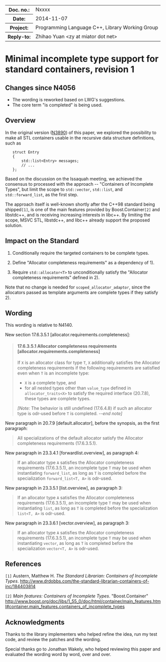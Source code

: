 <!-- maruku -o incomplete.html incomplete.md -->

<style type="text/css">
pre>code { display: block; margin-left: 2em; }
code { white-space: pre-wrap; }
ins { text-decoration: none; font-weight: bold; background-color: #A0FFA0 }
del { text-decoration: line-through; background-color: #FFA0A0 }
</style>

<table><tbody>
<tr><th>Doc. no.:</th>	<td>Nxxxx</td></tr>
<tr><th>Date:</th>	<td>2014-11-07</td></tr>
<tr><th>Project:</th>	<td>Programming Language C++, Library Working Group</td></tr>
<tr><th>Reply-to:</th>	<td>Zhihao Yuan &lt;zy at miator dot net&gt;</td></tr>
</tbody></table>

# Minimal incomplete type support for standard containers, revision 1

## Changes since N4056

- The wording is reworked based on LWG's suggestions.
- The core term "is completed" is being used.

## Overview

In the original version
([N3890](http://www.open-std.org/JTC1/SC22/WG21/docs/papers/2014/n3890.html))
of this paper, we explored the possibility to make all STL containers usable
in the recursive data structure definitions, such as

    struct Entry
    {
        std::list<Entry> messages;
        // ...
    };

Based on the discussion on the Issaquah meeting, we achieved the consensus to
processed with the approach -- "Containers of Incomplete Types", but limit
the scope to `std::vector`, `std::list`, and `std::forward_list`, as the
first step.

The approach itself is well-known shortly
after the C++98 standard being shipped`[1]`, is one of the main features
provided by Boost.Container`[2]` and libstdc++, and is receiving increasing
interests in libc++.  By limiting the scope, MSVC STL, libstdc++, and libc++
already support the proposed solution.


## Impact on the Standard

 1. Conditionally require the targeted containers to be complete types.

 2. Define "Allocator completeness requirements" as a dependency of 1).

 3. Require `std::allocator<T>` to unconditionally satisfy the "Allocator
    completeness requirements" defined in 2).

Note that no change is needed for `scoped_allocator_adaptor`, since the
allocators passed as template arguments are complete types if they satisfy 2).


## Wording

This wording is relative to N4140.

New section 17.6.3.5.1 &#91;allocator.requirements.completeness&#93;:

> #### 17.6.3.5.1 Allocator completeness requirements &#91;allocator.requirements.completeness&#93;
>
> If `X` is an allocator class for type `T`, `X` additionally satisfies
> the Allocator completeness requirements if the following requirements are
> satisfied even when `T` is an incomplete type:
>
>  - `X` is a complete type, and
>  - for all nested types other than `value_type` defined in
>    `allocator_traits<X>` to satisfy the required interface (20.7.8),
>    these types are complete types.
>
> *\[Note:* The behavior is still undefined (17.6.4.8) if such an allocator
> type is odr-used before `T` is completed.
> *--end note\]*

New paragraph in 20.7.9 &#91;default.allocator&#93;, before the synopsis, as
the first paragraph:

> All specializations of the default allocator satisfy the Allocator
> completeness requirements (17.6.3.5.1).

New paragraph in 23.3.4.1 &#91;forwardlist.overview&#93;, as paragraph 4:

> If an allocator type `A` satisfies the Allocator completeness requirements
> (17.6.3.5.1), an incomplete type `T` may be used when instantiating
> `forward_list`, as long as `T` is completed before
> the specialization `forward_list<T, A>` is odr-used.

New paragraph in 23.3.5.1 &#91;list.overview&#93;, as paragraph 3:

> If an allocator type `A` satisfies the Allocator completeness requirements
> (17.6.3.5.1), an incomplete type `T` may be used when instantiating
> `list`, as long as `T` is completed before
> the specialization `list<T, A>` is odr-used.

New paragraph in 23.3.6.1 &#91;vector.overview&#93;, as paragraph 3:

> If an allocator type `A` satisfies the Allocator completeness requirements
> (17.6.3.5.1), an incomplete type `T` may be used when instantiating
> `vector`, as long as `T` is completed before
> the specialization `vector<T, A>` is odr-used.

## References

`[1]` Austern, Matthew H.  _The Standard Librarian: Containers of Incomplete
      Types_.
      <http://www.drdobbs.com/the-standard-librarian-containers-of-inc/184403814>

`[2]` _Main features: Containers of Incomplete Types_.
      "Boost.Container"
      <http://www.boost.org/doc/libs/1_55_0/doc/html/container/main_features.html#container.main_features.containers_of_incomplete_types>


## Acknowledgments

Thanks to the library implementers who helped refine the idea, run my
test code, and review the patches and the wording.

Special thanks go to Jonathan Wakely, who helped reviewing this paper
and evaluated the wording word by word, over and over.
